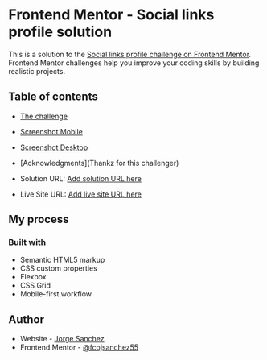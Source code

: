# Frontend Mentor - Social links profile solution

This is a solution to the [Social links profile challenge on Frontend Mentor](https://www.frontendmentor.io/challenges/social-links-profile-UG32l9m6dQ). Frontend Mentor challenges help you improve your coding skills by building realistic projects. 

## Table of contents
  - [The challenge](Social-link-profile-main)
  - [Screenshot Mobile](./screenshot/Captura%20de%20pantalla%202024-03-23%20a%20las%2021.15.15.png)
  - [Screenshot Desktop](./screenshot/Captura%20de%20pantalla%202024-03-23%20a%20las%2021.15.24.png)
- [Acknowledgments](Thankz for this challenger)


- Solution URL: [Add solution URL here](https://your-solution-url.com)
- Live Site URL: [Add live site URL here](https://your-live-site-url.com)

## My process

### Built with

- Semantic HTML5 markup
- CSS custom properties
- Flexbox
- CSS Grid
- Mobile-first workflow

## Author

- Website - [Jorge Sanchez](https://www.instagram.com/sanchezetto)
- Frontend Mentor - [@fcojsanchez55](https://www.frontendmentor.io/profile/fcojsanchez55)

